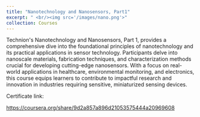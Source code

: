 ```yaml
---
title: "Nanotechnology and Nanosensors, Part1"
excerpt: " <br/><img src='/images/nano.png'>"
collection: Courses
---
```



Technion's Nanotechnology and Nanosensors, Part 1, provides a comprehensive dive into the foundational principles of nanotechnology and its practical applications in sensor technology. Participants delve into nanoscale materials, fabrication techniques, and characterization methods crucial for developing cutting-edge nanosensors. With a focus on real-world applications in healthcare, environmental monitoring, and electronics, this course equips learners to contribute to impactful research and innovation in industries requiring sensitive, miniaturized sensing devices.

Certificate link:

https://coursera.org/share/9d2a857a896d21053575444a20969608
